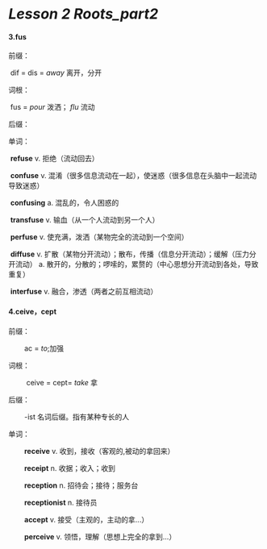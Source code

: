 # *Lesson 2 Roots_part2*

#### 3.fus

前缀：

​        dif = dis = *away* 离开，分开

词根：

​        fus = *pour* 泼洒； *flu* 流动

后缀：

单词：

​        **refuse** v. 拒绝（流动回去）

​        **confuse** v. 混淆（很多信息流动在一起），使迷惑（很多信息在头脑中一起流动导致迷惑）

​        **confusing** a. 混乱的，令人困惑的

​        **transfuse** v. 输血（从一个人流动到另一个人）

​        **perfuse** v. 使充满，泼洒（某物完全的流动到一个空间）

​        **diffuse** v. 扩散（某物分开流动）；散布，传播（信息分开流动）；缓解（压力分开流动） a. 散开的，分散的；啰嗦的，累赘的（中心思想分开流动到各处，导致重复）

​        **interfuse** v. 融合，渗透（两者之前互相流动）

#### 4.ceive，cept

前缀：

​        ac = *to*;加强

词根：

​         ceive = cept= *take* 拿

后缀：

        -ist  名词后缀。指有某种专长的人

单词：

        **receive** v. 收到，接收（客观的,被动的拿回来）

        **receipt** n. 收据；收入；收到

        **reception** n. 招待会；接待；服务台

        **receptionist** n.  接待员

        **accept** v. 接受（主观的，主动的拿...）

        **perceive**  v. 领悟，理解（思想上完全的拿到...）


